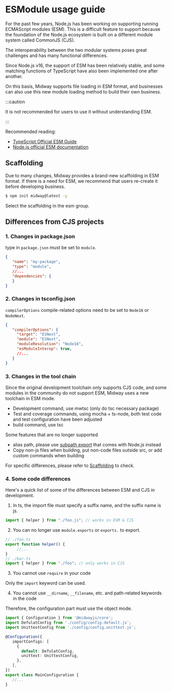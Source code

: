 # ESModule usage guide

For the past few years, Node.js has been working on supporting running ECMAScript modules (ESM). This is a difficult feature to support because the foundation of the Node.js ecosystem is built on a different module system called CommonJS (CJS).

The interoperability between the two modular systems poses great challenges and has many functional differences.

Since Node.js v16, the support of ESM has been relatively stable, and some matching functions of TypeScript have also been implemented one after another.

On this basis, Midway supports file loading in ESM format, and businesses can also use this new module loading method to build their own business.

:::caution

It is not recommended for users to use it without understanding ESM.

:::

Recommended reading:

* [TypeScript Official ESM Guide](https://www.typescriptlang.org/docs/handbook/esm-node.html)
* [Node.js official ESM documentation](https://nodejs.org/api/esm.html)



## Scaffolding

Due to many changes, Midway provides a brand-new scaffolding in ESM format. If there is a need for ESM, we recommend that users re-create it before developing business.

```bash
$ npm init midway@latest -y
```

Select the scaffolding in the esm group.



## Differences from CJS projects

### 1. Changes in package.json

  type in `package.json` must be set to `module`.

```json
{
   "name": "my-package",
   "type": "module",
   //...
   "dependencies": {
   }
}
```



### 2. Changes in tsconfig.json

`compilerOptions` compile-related options need to be set to `Node16` or `NodeNext`.

```json
{
   "compilerOptions": {
     "target": "ESNext",
     "module": "ESNext",
     "moduleResolution": "Node16",
     "esModuleInterop": true,
     //...
   }
}
```



### 3. Changes in the tool chain

Since the original development toolchain only supports CJS code, and some modules in the community do not support ESM, Midway uses a new toolchain in ESM mode.

* Development command, use mwtsc (only do tsc necessary package)
* Test and coverage commands, using mocha + ts-node, both test code and test configuration have been adjusted
* build command, use tsc

Some features that are no longer supported

* alias path, please use [subpath export](https://nodejs.org/api/packages.html#subpath-exports) that comes with Node.js instead
* Copy non-js files when building, put non-code files outside src, or add custom commands when building

For specific differences, please refer to [Scaffolding](https://github.com/midwayjs/midway-boilerplate/blob/master/v3/midway-framework-koa-esm/boilerplate/_package.json) to check.



### 4. Some code differences

Here's a quick list of some of the differences between ESM and CJS in development.



1. In ts, the import file must specify a suffix name, and the suffix name is js.

```typescript
import { helper } from "./foo.js"; // works in ESM & CJS
```



2. You can no longer use `module.exports` or `exports.` to export.

```typescript
// ./foo.ts
export function helper() {
     //...
}
// ./bar.ts
import { helper } from "./foo"; // only works in CJS
```



3. You cannot use `require` in your code

Only the `import` keyword can be used.



4. You cannot use `__dirname`, `__filename`, etc. and path-related keywords in the code

Therefore, the configuration part must use the object mode.

```typescript
import { Configuration } from '@midwayjs/core';
import DefulatConfig from './config/config.default.js';
import UnittestConfig from './config/config.unittest.js';

@Configuration({
   importConfigs: [
     {
       default: DefulatConfig,
       unittest: UnittestConfig,
     },
   ],
})
export class MainConfiguration {
   //...
}
```